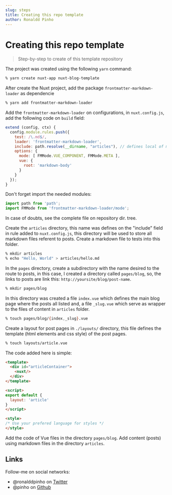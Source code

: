 ```yaml
---
slug: steps
title: Creating this repo template
author: Ronaldd Pinho
---
```


# Creating this repo template

> Step-by-step to create of this template repository

The project was created using the following `yarn` command:

```zsh
% yarn create nuxt-app nuxt-blog-template
```

After create the Nuxt project, add the package `frontmatter-markdown-loader` as dependencie
```zsh
% yarn add frontmatter-markdown-loader
```

Add the `frontmatter-markdown-loader` on configurations, in `nuxt.config.js`, 
add the following code on `build` field:

```js
extend (config, ctx) {
  config.module.rules.push({
    test: /\.md$/,
    loader: 'frontmatter-markdown-loader',
    include: path.resolve(__dirname, "articles"), // defines local of md files
    options: {
      mode: [ FMMode.VUE_COMPONENT, FMMode.META ],
      vue: {
        root: 'markdown-body'
      }
    }
  });
}
```
Don't forget import the needed modules:

```js
import path from 'path';
import FMMode from 'frontmatter-markdown-loader/mode';
```

In case of doubts, see the complete file on repository dir. tree.

Create the `articles` directory, this name was defines on the "include" field
in rule added to `nuxt.config.js`, this directory will be used to store all
markdown files referent to posts. Create a markdown file to tests into this folder.

```zsh
% mkdir articles
% echo "Hello, World" > articles/hello.md
```

In the `pages` directory, create a subdirectory with the name desired to the route
to posts, in this case, I created a directory called `pages/blog`, so, the links
to posts are link this: `http://yoursite/blog/post-name`.

```zsh
% mkdir pages/blog
```

In this directory was created a file `index.vue` which defines the main blog
page where the posts all listed and, a file `_slug.vue` which serve as
wrapper to the files of content in `articles` folder.

```zsh
% touch pages/blog/{index,_slug}.vue
```

Create a layout for post pages in `./layouts/` directory, this file defines the
template (html elements and css style) of the post pages.
```zsh
% touch layouts/article.vue
```

The code added here is simple:
```html
<template>
  <div id="articleContainer">
    <nuxt/>
  </div>
</template>

<script>
export default {
  layout: 'article'
}
</script>

<style>
/* Use your prefered language for styles */
</style>
```

Add the code of Vue files in the directory `pages/blog`.
Add content (posts) using markdown files in the directory `articles`.

## Links

Follow-me on social networks:

* @ronalddpinho on [Twitter](https://twitter.com/ronalddpinho)
* @pinho on [Github](https://github.com/pinho)
